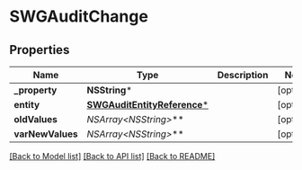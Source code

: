 # SWGAuditChange

## Properties
Name | Type | Description | Notes
------------ | ------------- | ------------- | -------------
**_property** | **NSString*** |  | [optional] 
**entity** | [**SWGAuditEntityReference***](SWGAuditEntityReference.md) |  | [optional] 
**oldValues** | **NSArray&lt;NSString*&gt;*** |  | [optional] 
**varNewValues** | **NSArray&lt;NSString*&gt;*** |  | [optional] 

[[Back to Model list]](../README.md#documentation-for-models) [[Back to API list]](../README.md#documentation-for-api-endpoints) [[Back to README]](../README.md)


